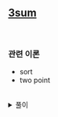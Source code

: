 ## [3sum](https://leetcode.com/problems/3sum-closest/)

<br />

### 관련 이론

- sort
- two point

<br />

<details>
<summary>풀이</summary>
<p>

- [3sum](https://github.com/imzeze/Algorithm/blob/main/leetcode/3sum.md) 알고리즘과 동일한 알고리즘
- `temp` 초기값을 임의의 3값을 더한 값으로 주어 `sum`과 비교한다.

```js
const threeSumClosest = (nums, target) => {
  nums.sort((a, b) => a - b);

  let temp = nums[0] + nums[1] + nums[2];
  for (let i = 0; i < nums.length - 2; i++) {
    let left = i + 1;
    let right = nums.length - 1;

    while (left < right) {
      const sum = nums[i] + nums[left] + nums[right];
      if (sum === target) return sum;
      if (Math.abs(sum - target) < Math.abs(temp - target)) temp = sum;

      if (sum > target) right--;
      else left++;
    }
  }

  return temp;
};
```

</p>
</details>
